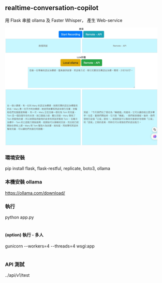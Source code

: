 ## realtime-conversation-copilot
用 Flask 串接 ollama 及 Faster Whisper， 產生 Web-service

![image](https://github.com/newsiquare/realtime-conversation-copilot/blob/main/introduction.jpg)

### 環境安裝
pip install flask, flask-restful, replicate, boto3, ollama


### 本機安裝 ollama
https://ollama.com/download/


### 執行
python app.py
#
#
#### (option) 執行 - 多人
gunicorn --workers=4 --threads=4 wsgi:app
#
#
### API 測試
../api/v1/test
